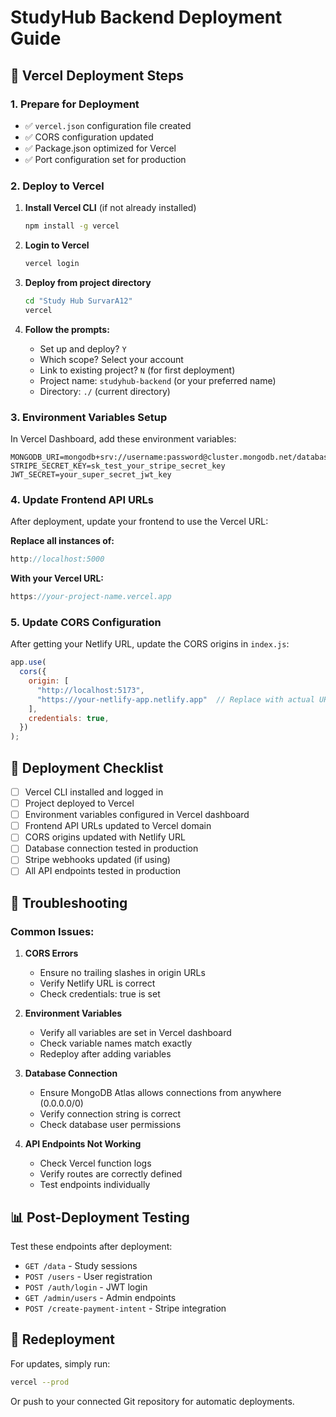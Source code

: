 # StudyHub Backend Deployment Guide

## 🚀 Vercel Deployment Steps

### 1. Prepare for Deployment
- ✅ `vercel.json` configuration file created
- ✅ CORS configuration updated
- ✅ Package.json optimized for Vercel
- ✅ Port configuration set for production

### 2. Deploy to Vercel

1. **Install Vercel CLI** (if not already installed)
   ```bash
   npm install -g vercel
   ```

2. **Login to Vercel**
   ```bash
   vercel login
   ```

3. **Deploy from project directory**
   ```bash
   cd "Study Hub SurvarA12"
   vercel
   ```

4. **Follow the prompts:**
   - Set up and deploy? `Y`
   - Which scope? Select your account
   - Link to existing project? `N` (for first deployment)
   - Project name: `studyhub-backend` (or your preferred name)
   - Directory: `./` (current directory)

### 3. Environment Variables Setup

In Vercel Dashboard, add these environment variables:

```env
MONGODB_URI=mongodb+srv://username:password@cluster.mongodb.net/database
STRIPE_SECRET_KEY=sk_test_your_stripe_secret_key
JWT_SECRET=your_super_secret_jwt_key
```

### 4. Update Frontend API URLs

After deployment, update your frontend to use the Vercel URL:

**Replace all instances of:**
```javascript
http://localhost:5000
```

**With your Vercel URL:**
```javascript
https://your-project-name.vercel.app
```

### 5. Update CORS Configuration

After getting your Netlify URL, update the CORS origins in `index.js`:

```javascript
app.use(
  cors({
    origin: [
      "http://localhost:5173",
      "https://your-netlify-app.netlify.app"  // Replace with actual URL
    ],
    credentials: true,
  })
);
```

## 📝 Deployment Checklist

- [ ] Vercel CLI installed and logged in
- [ ] Project deployed to Vercel
- [ ] Environment variables configured in Vercel dashboard
- [ ] Frontend API URLs updated to Vercel domain
- [ ] CORS origins updated with Netlify URL
- [ ] Database connection tested in production
- [ ] Stripe webhooks updated (if using)
- [ ] All API endpoints tested in production

## 🔧 Troubleshooting

### Common Issues:

1. **CORS Errors**
   - Ensure no trailing slashes in origin URLs
   - Verify Netlify URL is correct
   - Check credentials: true is set

2. **Environment Variables**
   - Verify all variables are set in Vercel dashboard
   - Check variable names match exactly
   - Redeploy after adding variables

3. **Database Connection**
   - Ensure MongoDB Atlas allows connections from anywhere (0.0.0.0/0)
   - Verify connection string is correct
   - Check database user permissions

4. **API Endpoints Not Working**
   - Check Vercel function logs
   - Verify routes are correctly defined
   - Test endpoints individually

## 📊 Post-Deployment Testing

Test these endpoints after deployment:

- `GET /data` - Study sessions
- `POST /users` - User registration  
- `POST /auth/login` - JWT login
- `GET /admin/users` - Admin endpoints
- `POST /create-payment-intent` - Stripe integration

## 🔄 Redeployment

For updates, simply run:
```bash
vercel --prod
```

Or push to your connected Git repository for automatic deployments.
